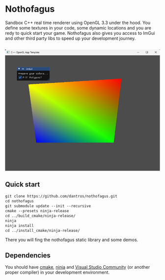 # Nothofagus

Sandbox C++ real time renderer using OpenGL 3.3 under the hood.
You define some textures in your code, some dynamic locations and you are redy to quick start your game.
Nothofagus also gives you access to ImGui and other third party libs to speed up your development journey.

```

```

![screenshot](assets/screenshot.webp "screenshot")

## Quick start

```
git clone https://github.com/dantros/nothofagus.git
cd nothofagus
git submodule update --init --recursive
cmake --presets ninja-release
cd ../build_cmake/ninja-release/
ninja
ninja install
cd ../install_cmake/ninja-release/
```
There you will fing the nothofagus static library and some demos.

## Dependencies

You should have [cmake](https://cmake.org/), [ninja](https://ninja-build.org/) and [Visual Studio Community](https://visualstudio.microsoft.com/vs/community/) (or another proper compiler) in your development environment.
